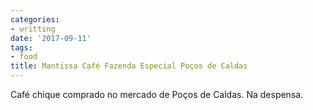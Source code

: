 ```yaml
---
categories:
- writting
date: '2017-09-11'
tags:
- food
title: Mantissa Café Fazenda Especial Poços de Caldas
---
```


Café chique comprado no mercado de Poços de Caldas. Na despensa.

